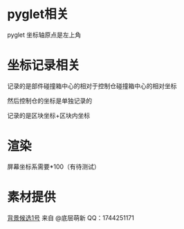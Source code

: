 # pyglet相关

pyglet 坐标轴原点是左上角

# 坐标记录相关

记录的是部件碰撞箱中心的相对于控制仓碰撞箱中心的相对坐标

然后控制仓的坐标是单独记录的

记录的是区块坐标+区块内坐标

# 渲染

屏幕坐标系需要*100（有待测试）

# 素材提供

[背景候选1号](background.png)
来自 @底层萌新 QQ：1744251171
